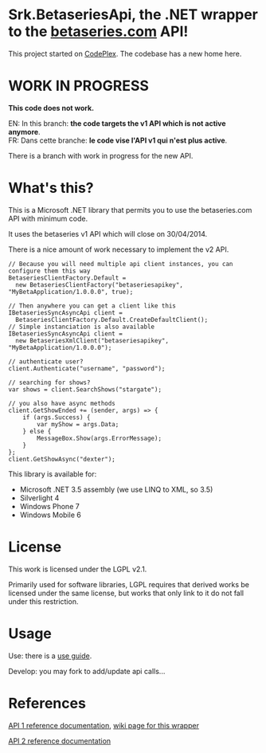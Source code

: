 Srk.BetaseriesApi, the .NET wrapper to the [betaseries.com](http://www.betaseries.com/) API!
========================

This project started on [CodePlex](https://betaseries.codeplex.com/). The codebase has a new home here.

WORK IN PROGRESS
============

**This code does not work.**

EN: In this branch: **the code targets the v1 API which is not active anymore**.  
FR: Dans cette branche: **le code vise l'API v1 qui n'est plus active**.

There is a branch with work in progress for the new API.

What's this?
============

This is a Microsoft .NET library that permits you to use the betaseries.com API with minimum code.

It uses the betaseries v1 API which will close on 30/04/2014.

There is a nice amount of work necessary to implement the v2 API.

	// Because you will need multiple api client instances, you can configure them this way
	BetaseriesClientFactory.Default = 
	  new BetaseriesClientFactory("betaseriesapikey", "MyBetaApplication/1.0.0.0", true);
	
	// Then anywhere you can get a client like this
	IBetaseriesSyncAsyncApi client = 
	  BetaseriesClientFactory.Default.CreateDefaultClient();
	// Simple instanciation is also available
	IBetaseriesSyncAsyncApi client = 
	  new BetaseriesXmlClient("betaseriesapikey", "MyBetaApplication/1.0.0.0");
	
	// authenticate user?
	client.Authenticate("username", "password");
	
	// searching for shows?
	var shows = client.SearchShows("stargate");
	
	// you also have async methods
	client.GetShowEnded += (sender, args) => {
	    if (args.Success) {
	        var myShow = args.Data;
	    } else {
	        MessageBox.Show(args.ErrorMessage);
	    }
	};
	client.GetShowAsync("dexter");

This library is available for:

 * Microsoft .NET 3.5 assembly (we use LINQ to XML, so 3.5)
 * Silverlight 4 
 * Windows Phone 7
 * Windows Mobile 6 

License
=======

This work is licensed under the LGPL v2.1.

Primarily used for software libraries, LGPL requires that derived works be licensed under the same license, but works that only link to it do not fall under this restriction. 

Usage
========

Use: there is a [use guide](UseGuide.md).

Develop: you may fork to add/update api calls...  

References
============

[API 1 reference documentation](http://www.betaseries.com/wiki/Documentation), [wiki page for this wrapper](http://www.betaseries.com/wiki/Srk.BetaseriesApi)

[API 2 reference documentation](http://www.betaseries.com/api/docs)



